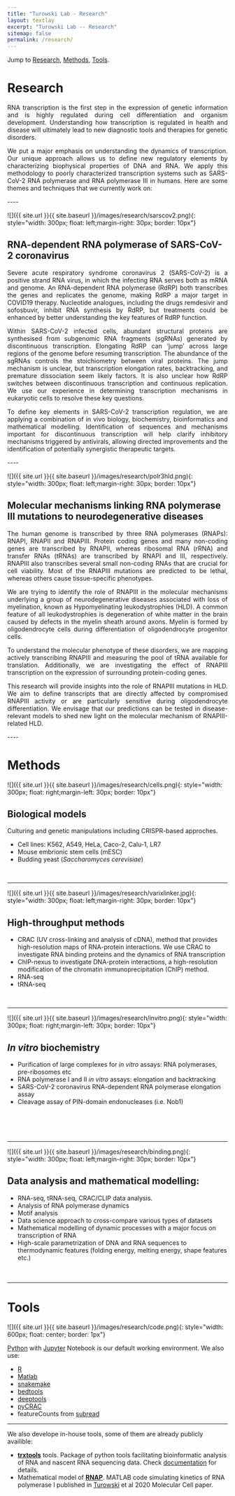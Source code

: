 ```yaml
---
title: "Turowski Lab - Research"
layout: textlay
excerpt: "Turowski Lab -- Research"
sitemap: false
permalink: /research/
---
```


Jump to [Research](#research), [Methods](#methods), [Tools](#tools).

# Research
<div style="text-align: justify">
RNA transcription is the first step in the expression of genetic information and is highly regulated during cell differentiation and organism development. Understanding how transcription is regulated in health and disease will ultimately lead to new diagnostic tools and therapies for genetic disorders.

We put a major emphasis on understanding the dynamics of transcription. Our unique approach allows us to define new regulatory elements by characterizing biophysical properties of DNA and RNA. We apply this methodology to poorly characterized transcription systems such as SARS-CoV-2 RNA polymerase and RNA polymerase III in humans.
Here are some themes and techniques that we currently work on:
</div>
----

![]({{ site.url }}{{ site.baseurl }}/images/research/sarscov2.png){: style="width: 300px; float: left;margin-right: 30px; border: 10px"}

## RNA-dependent RNA polymerase of SARS-CoV-2 coronavirus
<div style="text-align: justify">
Severe acute respiratory syndrome coronavirus 2 (SARS-CoV-2) is a positive strand RNA virus, in which the infecting RNA serves both as mRNA and genome. An RNA-dependent RNA polymerase (RdRP) both transcribes the genes and replicates the genome, making RdRP a major target in COVID19 therapy. Nucleotide analogues, including the drugs remdesivir and sofosbuvir, inhibit RNA synthesis by RdRP, but treatments could be enhanced by better understanding the key features of RdRP function.

Within SARS-CoV-2 infected cells, abundant structural proteins are synthesised from subgenomic RNA fragments (sgRNAs) generated by discontinuous transcription. Elongating RdRP can ‘jump’ across large regions of the genome before resuming transcription. The abundance of the sgRNAs controls the stoichiometry between viral proteins. The jump mechanism is unclear, but transcription elongation rates, backtracking, and premature dissociation seem likely factors. It is also unclear how RdRP switches between discontinuous transcription and continuous replication. We use our experience in determining transcription mechanisms in eukaryotic cells to resolve these key questions.

To define key elements in SARS-CoV-2 transcription regulation, we are applying a combination of in vivo biology, biochemistry, bioinformatics and mathematical modelling. Identification of sequences and mechanisms important for discontinuous transcription will help clarify inhibitory mechanisms triggered by antivirals, allowing directed improvements and the identification of potentially synergistic therapeutic targets.
</div>
----

![]({{ site.url }}{{ site.baseurl }}/images/research/polr3hld.png){: style="width: 300px; float: left;margin-right: 30px; border: 10px"}

## Molecular mechanisms linking RNA polymerase III mutations to neurodegenerative diseases
<div style="text-align: justify">
The human genome is transcribed by three RNA polymerases (RNAPs): RNAPI, RNAPII and RNAPIII. Protein coding genes and many non-coding genes are transcribed by RNAPII, whereas ribosomal RNA (rRNA) and transfer RNAs (tRNAs) are transcribed by RNAPI and III, respectively. RNAPIII also transcribes several small non-coding RNAs that are crucial for cell viability. Most of the RNAPIII mutations are predicted to be lethal, whereas others cause tissue-specific phenotypes.

We are trying to identify the role of RNAPIII in the molecular mechanisms underlying a group of neurodegenerative diseases associated with loss of myelination, known as Hypomyelinating leukodystrophies (HLD). A common feature of all leukodystrophies is degeneration of white matter in the brain caused by defects in the myelin sheath around axons. Myelin is formed by oligodendrocyte cells during differentiation of oligodendrocyte progenitor cells.

To understand the molecular phenotype of these disorders, we are mapping actively transcribing RNAPIII and measuring the pool of tRNA available for translation. Additionally, we are investigating the effect of RNAPIII transcription on the expression of surrounding protein-coding genes.

This research will provide insights into the role of RNAPIII mutations in HLD. We aim to define transcripts that are directly affected by compromised RNAPIII activity or are particularly sensitive during oligodendrocyte differentiation. We envisage that our predictions can be tested in disease-relevant models to shed new light on the molecular mechanism of RNAPIII-related HLD.
</div>
----

# Methods

![]({{ site.url }}{{ site.baseurl }}/images/research/cells.png){: style="width: 300px; float: right;margin-left: 30px; border: 10px"}
## Biological models
Culturing and genetic manipulations including CRISPR-based approches.

- Cell lines: K562, A549, HeLa, Caco-2, Calu-1, LR7
- Mouse embrionic stem cells (mESC)
- Budding yeast (<i>Saccharomyces cerevisiae</i>)
<br/>

----

![]({{ site.url }}{{ site.baseurl }}/images/research/varixlinker.jpg){: style="width: 300px; float: left;margin-right: 30px; border: 10px"}
## High-throughput methods
- CRAC (UV cross-linking and analysis of cDNA), method that provides high-resolution maps of RNA-protein interactions. We use CRAC to investigate RNA binding proteins and the dynamics of RNA transcription
- ChIP-nexus to investigate DNA-protein interactions, a high-resolution modification of the chromatin immunoprecipitation (ChIP) method.
- RNA-seq
- tRNA-seq
<br/>

----

![]({{ site.url }}{{ site.baseurl }}/images/research/invitro.png){: style="width: 300px; float: right;margin-left: 30px; border: 10px"}
## <i>In vitro</i> biochemistry
- Purification of large complexes for <i>in vitro</i> assays: RNA polymerases, pre-ribosomes etc
- RNA polymerase I and II <i>in vitro</i> assays: elongation and backtracking
- SARS-CoV-2 coronavirus RNA-dependent RNA polymerase elongation assay
- Cleavage assay of PIN-domain endonucleases (i.e. Nob1)
<br/><br/><br/><br/><br/>

----

![]({{ site.url }}{{ site.baseurl }}/images/research/binding.png){: style="width: 300px; float: left;margin-right: 30px; border: 10px"}
## Data analysis and mathematical modelling:
- RNA-seq, tRNA-seq, CRAC/CLIP data analysis.
- Analysis of RNA polymerase dynamics
- Motif analysis
- Data science approach to cross-compare various types of datasets
- Mathematical modelling of dynamic processes with a major focus on transcription of RNA
- High-scale parametrization of DNA and RNA sequences to thermodynamic features (folding energy, melting energy, shape features etc.)
<br/><br/><br/>

----

# Tools

![]({{ site.url }}{{ site.baseurl }}/images/research/code.png){: style="width: 600px; float: center; border: 1px"}

[Python](https://www.python.org/) with [Jupyter](https://jupyter-notebook.readthedocs.io/) Notebook is our default working environment. We also use:
- [R](https://www.r-project.org/)
- [Matlab](https://mathworks.com)
- [snakemake](https://snakemake.readthedocs.io/)
- [bedtools](https://bedtools.readthedocs.io/)
- [deeptools](https://deeptools.readthedocs.io/)
- [pyCRAC](https://sandergranneman.bio.ed.ac.uk/pycrac-software)
- featureCounts from [subread](https://subread.sourceforge.net/)

----

We also develope in-house tools, some of them are already publicly availible:

- [**trxtools**](https://github.com/TurowskiLab/trxtools) tools. Package of python tools facilitating bioinformatic analysis of RNA and nascent RNA sequencing data. Check [documentation](https://turowskilab.github.io/trxtools/) for details.
- Mathematical model of [**RNAP**](https://bitbucket.org/bdgoddard/rnap_public/). MATLAB code simulating kinetics of RNA polymerase I published in [Turowski](https://doi.org/10.1016/j.molcel.2020.06.002) et al 2020 Molecular Cell paper.